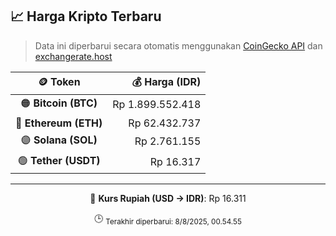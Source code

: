 

<!-- HARGA_KRIPTO -->
## 📈 Harga Kripto Terbaru

> Data ini diperbarui secara otomatis menggunakan [CoinGecko API](https://www.coingecko.com/) dan [exchangerate.host](https://exchangerate.host/)

<div align="center">

| 🪙 Token | 💰 Harga (IDR) |
|:------:|---------------:|
| 🟠 **Bitcoin (BTC)**   | Rp 1.899.552.418 |
| 🔵 **Ethereum (ETH)**  | Rp 62.432.737 |
| 🟣 **Solana (SOL)**    | Rp 2.761.155 |
| 🟢 **Tether (USDT)**   | Rp 16.317 |

---

💱 **Kurs Rupiah (USD → IDR)**: Rp 16.311

🕒 <sub>Terakhir diperbarui: 8/8/2025, 00.54.55</sub>

</div>
<!-- /HARGA_KRIPTO -->